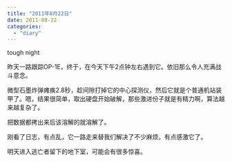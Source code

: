 ```yaml
---
title: "2011年8月22日"
date: 2011-08-22
categories: 
  - "diary"
---
```


tough night

昨天一路跟踪OP-1E，终于，在今天下午2点钟左右遇到它。依旧那么令人充满战斗意念。

微型石墨炸弹瘫痪2.8秒，趁间隙打掉它的中心探测仪，然后它就是个普通机站装甲了。嗯，结果很简单，取出硬盘开始破解，那些激进份子就是有精力啊，算法越来越复杂了。

把数据都拷出来后该溶解的就溶解了。

刚看了日志，有点乱，它一路走来替我们解决了不少麻烦，有点感激它了。

明天进入逃亡者留下的地下室，可能会有很多惊喜。
